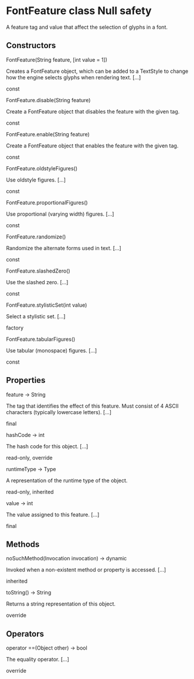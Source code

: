 # FontFeature class Null safety #

A feature tag and value that affect the selection of glyphs in a font.

## Constructors ##

FontFeature(String feature, \[int value = 1\])

Creates a FontFeature object, which can be added to a TextStyle to change how the engine selects glyphs when rendering text. \[...\]

const

FontFeature.disable(String feature)

Create a FontFeature object that disables the feature with the given tag.

const

FontFeature.enable(String feature)

Create a FontFeature object that enables the feature with the given tag.

const

FontFeature.oldstyleFigures()

Use oldstyle figures. \[...\]

const

FontFeature.proportionalFigures()

Use proportional (varying width) figures. \[...\]

const

FontFeature.randomize()

Randomize the alternate forms used in text. \[...\]

const

FontFeature.slashedZero()

Use the slashed zero. \[...\]

const

FontFeature.stylisticSet(int value)

Select a stylistic set. \[...\]

factory

FontFeature.tabularFigures()

Use tabular (monospace) figures. \[...\]

const

## Properties ##

feature → String

The tag that identifies the effect of this feature. Must consist of 4 ASCII characters (typically lowercase letters). \[...\]

final

hashCode → int

The hash code for this object. \[...\]

read-only, override

runtimeType → Type

A representation of the runtime type of the object.

read-only, inherited

value → int

The value assigned to this feature. \[...\]

final

## Methods ##

noSuchMethod(Invocation invocation) → dynamic

Invoked when a non-existent method or property is accessed. \[...\]

inherited

toString() → String

Returns a string representation of this object.

override

## Operators ##

operator ==(Object other) → bool

The equality operator. \[...\]

override
